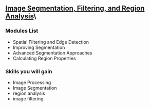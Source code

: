 ## [Image Segmentation, Filtering, and Region Analysis](https://www.coursera.org/learn/image-segmentation?specialization=image-processing)\

### Modules List

- Spatial Filtering and Edge Detection
- Improving Segmentation
- Advanced Segmentation Approaches
- Calculating Region Properties

### Skills you will gain

- Image Processing
- Image Segmentation
- region analysis
- image filtering
